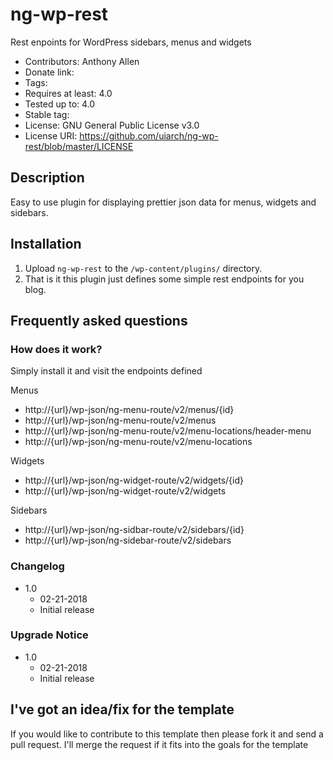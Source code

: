 # ng-wp-rest
Rest enpoints for WordPress sidebars, menus and widgets

+ Contributors: Anthony Allen
+ Donate link: 
+ Tags: 
+ Requires at least: 4.0
+ Tested up to: 4.0
+ Stable tag: 
+ License: GNU General Public License v3.0
+ License URI: https://github.com/uiarch/ng-wp-rest/blob/master/LICENSE

## Description

Easy to use plugin for displaying prettier json data for menus, widgets and sidebars.

## Installation 

1. Upload `ng-wp-rest` to the `/wp-content/plugins/` directory.
2. That is it this plugin just defines some simple rest endpoints for you blog.

## Frequently asked questions

### How does it work?

Simply install it and visit the endpoints defined

Menus 

+ http://{url}/wp-json/ng-menu-route/v2/menus/{id}
+ http://{url}/wp-json/ng-menu-route/v2/menus
+ http://{url}/wp-json/ng-menu-route/v2/menu-locations/header-menu
+ http://{url}/wp-json/ng-menu-route/v2/menu-locations

Widgets

+ http://{url}/wp-json/ng-widget-route/v2/widgets/{id}
+ http://{url}/wp-json/ng-widget-route/v2/widgets

Sidebars

+  http://{url}/wp-json/ng-sidbar-route/v2/sidebars/{id}
+  http://{url}/wp-json/ng-sidebar-route/v2/sidebars


### Changelog

+ 1.0 
  + 02-21-2018
  + Initial release

### Upgrade Notice

+ 1.0 
  + 02-21-2018
  + Initial release


## I've got an idea/fix for the template

If you would like to contribute to this template then please fork it and send a pull request. I'll merge the request if it fits into the goals for the template
